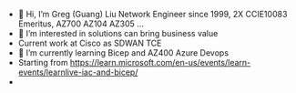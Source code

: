 - 👋 Hi, I’m Greg (Guang) Liu Network Engineer since 1999, 2X CCIE10083 Emeritus, AZ700 AZ104 AZ305 ...
- 👀 I’m interested in solutions can bring business value
- Current work at Cisco as SDWAN TCE
- 🌱 I’m currently learning Bicep and AZ400 Azure Devops
- Starting from https://learn.microsoft.com/en-us/events/learn-events/learnlive-iac-and-bicep/
- 
<!---
GreLiu/GreLiu is a ✨ special ✨ repository because its `README.md` (this file) appears on your GitHub profile.
You can click the Preview link to take a look at your changes.
--->
